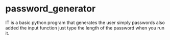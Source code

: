 # password_generator

IT is a basic python program that generates the user simply passwords also added the input function just type the length of the password when you run it.
